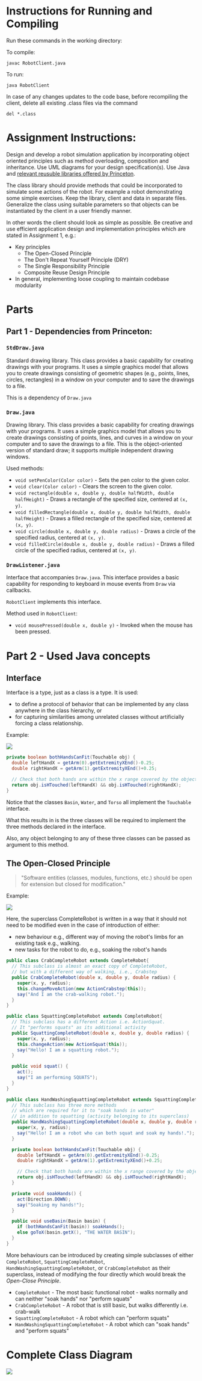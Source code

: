 # Instructions for Running and Compiling

Run these commands in the working directory:

To compile:

```
javac RobotClient.java
```

To run:

```
java RobotClient
```

In case of any changes updates to the code base, before recompiling the client, delete all existing .class files via the command

```
del *.class
```

# Assignment Instructions:

Design and develop a robot simulation application by incorporating object oriented principles such as method overloading, composition and inheritance. Use UML diagrams for your design specification(s). Use Java and <a href=https://algs4.cs.princeton.edu/home/>relevant reusuble libraries offered by Princeton</a>.

The class library should provide methods that could be incorporated to simulate some actions of the robot. For example a robot demonstrating some simple exercises. Keep the library, client and data in separate files. Generalize the class using suitable parameters so that objects can be instantiated by the client in a user friendly manner.

In other words the client should look as simple as possible. Be creative and use efficient application design and implementation principles which are stated in Assignment 1, e.g.:

- Key principles
  - The Open-Closed Principle
  - The Don't Repeat Yourself Principle (DRY)
  - The Single Responsibility Principle
  - Composite Reuse Design Principle
- In general, implementing loose coupling to maintain codebase modularity

# Parts

## Part 1 - Dependencies from Princeton:

### `StdDraw.java`

Standard drawing library. This class provides a basic capability for creating drawings with your programs. It uses a simple graphics model that allows you to create drawings consisting of geometric shapes (e.g., points, lines, circles, rectangles) in a window on your computer and to save the drawings to a file.

This is a dependency of `Draw.java`

### `Draw.java`

Drawing library. This class provides a basic capability for creating drawings with your programs. It uses a simple graphics model that allows you to create drawings consisting of points, lines, and curves in a window on your computer and to save the drawings to a file. This is the object-oriented version of standard draw; it supports multiple independent drawing windows.

Used methods:

- `void setPenColor(Color color)` - Sets the pen color to the given color.
- `void clear(Color color)` - Clears the screen to the given color.
- `void rectangle(double x, double y, double halfWidth, double halfHeight)` - Draws a rectangle of the specified size, centered at `(x, y)`.
- `void filledRectangle(double x, double y, double halfWidth, double halfHeight)` - Draws a filled rectangle of the specified size, centered at `(x, y)`.
- `void circle(double x, double y, double radius)` - Draws a circle of the specified radius, centered at `(x, y)`.
- `void filledCircle(double x, double y, double radius)` - Draws a filled circle of the specified radius, centered at `(x, y)`.

### `DrawListener.java`

Interface that accompanies `Draw.java`. This interface provides a basic capability for responding to keyboard in mouse events from `Draw` via callbacks.

`RobotClient` implements this interface.

Method used in `RobotClient`:

- `void mousePressed(double x, double y)` - Invoked when the mouse has been pressed.

# Part 2 - Used Java concepts

## Interface

Interface is a type, just as a class is a type. It is used:
- to define a protocol of behavior that can be implemented by any class anywhere in the class hierarchy, or
- for capturing similarities among unrelated classes without artificially forcing a class relationship.

Example:

<img src=PUML/InterfaceExample.png>

```Java
private boolean bothHandsCanFit(Touchable obj) {
  double leftHandX = getArm(0).getExtremityXEnd()-0.25;
  double rightHandX = getArm(1).getExtremityXEnd()+0.25;

  // Check that both hands are within the x range covered by the object
  return obj.isHTouched(leftHandX) && obj.isHTouched(rightHandX);
}
```

Notice that the classes `Basin`, `Water`, and `Torso` all implement the `Touchable` interface.

What this results in is the three classes will be required to implement the three methods declared in the interface.

Also, any object belonging to any of these three classes can be passed as argument to this method.

## The Open-Closed Principle

> "Software entities (classes, modules, functions, etc.) should be open for extension but closed for modification."

Example:

<img src=PUML/OcpExample.png>

Here, the superclass CompleteRobot is written in a way that it should not need to be modified even in the case of introduction of either:

- new behaviour e.g., different way of moving the robot's limbs for an existing task e.g., walking.
- new tasks for the robot to do, e.g., soaking the robot's hands

```Java
public class CrabCompleteRobot extends CompleteRobot{
  // This subclass is almost an exact copy of CompleteRobot,
  // but with a different way of walking, i.e., Crabstep
  public CrabCompleteRobot(double x, double y, double radius) {
    super(x, y, radius);
    this.changeMoveAction(new ActionCrabstep(this));
    say("And I am the crab-walking robot.");
  }
}
```

```Java
public class SquattingCompleteRobot extends CompleteRobot{
  // This subclass has a different Action i.e. ActionSquat.
  // It "performs squats" as its additional activity
  public SquattingCompleteRobot(double x, double y, double radius) {
    super(x, y, radius);
    this.changeAction(new ActionSquat(this));
    say("Hello! I am a squatting robot.");
  }

  public void squat() {
    act();
    say("I am performing SQUATS");
  }
}
```

```Java
public class HandWashingSquattingCompleteRobot extends SquattingCompleteRobot{
  // This subclass has three more methods
  // which are required for it to "soak hands in water"
  // in addition to squatting (activity belonging to its superclass)
  public HandWashingSquattingCompleteRobot(double x, double y, double radius) {
    super(x, y, radius);
    say("Hello! I am a robot who can both squat and soak my hands!.");
  }

  private boolean bothHandsCanFit(Touchable obj) {
    double leftHandX = getArm(0).getExtremityXEnd()-0.25;
    double rightHandX = getArm(1).getExtremityXEnd()+0.25;

    // Check that both hands are within the x range covered by the object
    return obj.isHTouched(leftHandX) && obj.isHTouched(rightHandX);
  }

  private void soakHands() {
    act(Direction.DOWN);
    say("Soaking my hands!");
  }

  public void useBasin(Basin basin) {
    if (bothHandsCanFit(basin)) soakHands();
    else goToX(basin.getX(), "THE WATER BASIN");
  }
}
```

More behaviours can be introduced by creating simple subclasses of either `CompleteRobot`, `SquattingCompleteRobot`, `HandWashingSquattingCompleteRobot`, or `CrabCompleteRobot` as their superclass, instead of modifying the four directly which would break the *Open-Close Principle*.

- `CompleteRobot` - The most basic functional robot - walks normally and can neither "soak hands" nor "perform squats"
- `CrabCompleteRobot` - A robot that is still basic, but walks differently i.e. crab-walk
- `SquattingCompleteRobot` - A robot which can "perform squats"
- `HandWashingSquattingCompleteRobot` - A robot which can "soak hands" and "perform squats"

# Complete Class Diagram

<img src=PUML/ClassesHierarchy.png>